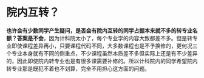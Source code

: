 # 院内互转？

<b>也许会有少数同学产生疑问，是否会有院内互转的同学占据本来就不多的转专业名额？答案是不会</b>，因为计科院太小了，每个专业学的内容大致都差不多。但是转专业即使课程差异再小，只要课程代码不同，大多数课程也是不予换修的，更何况三个专业本身就有不同的侧重点，不少课程虽然本质差不多但实际上还是有不少差异的，因此即使院内转专业也是有很多课需要补修的。所以计科院内的同学希望院内转专业那是既犯不着也不划算，完全不用担心这方面的问题。
